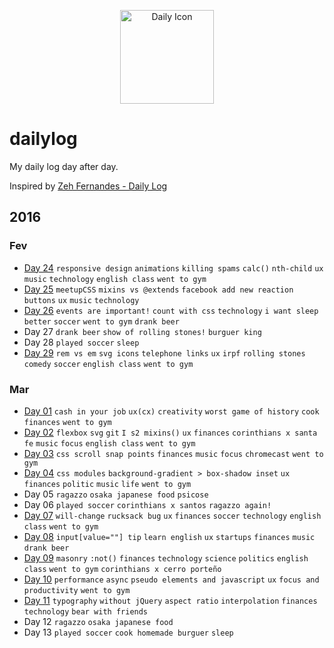 <p align="center">
  <img src="http://simpleicon.com/wp-content/uploads/Calendar-Time.png" alt="Daily Icon" width="150" />
</p>



# dailylog

My daily log day after day.

Inspired by [Zeh Fernandes - Daily Log](https://github.com/zehfernandes/dailylog/)

## 2016 

### Fev

- [Day 24](https://github.com/lfeh/dailylog/blob/master/log/02-24-2016.md) `responsive design` `animations` `killing spams` `calc()` `nth-child` `ux` `music` `technology` `english class` `went to gym`
- [Day 25](https://github.com/lfeh/dailylog/blob/master/log/02-25-2016.md) `meetupCSS` `mixins vs @extends` `facebook add new reaction buttons` `ux` `music` `technology` 
- [Day 26](https://github.com/LFeh/dailylog/blob/master/log/02-26-2016.md) `events are important!` `count with css` `technology` `i want sleep better` `soccer` `went to gym` `drank beer`
- Day 27 `drank beer` `show of rolling stones!` `burguer king`
- Day 28 `played soccer` `sleep` 
- [Day 29](https://github.com/LFeh/dailylog/blob/master/log/02-29-2016.md) `rem vs em` `svg icons` `telephone links` `ux` `irpf` `rolling stones` `comedy` `soccer`  `english class` `went to gym`
 
### Mar

- [Day 01](https://github.com/LFeh/dailylog/blob/master/log/03-01-2016.md) `cash in your job` `ux(cx)` `creativity` `worst game of history` `cook` `finances` `went to gym`
- [Day 02](https://github.com/LFeh/dailylog/blob/master/log/03-02-2016.md) `flexbox` `svg` `git` `I s2 mixins()` `ux` `finances` `corinthians x santa fe` `music` `focus` `english class` `went to gym`  
- [Day 03](https://github.com/LFeh/dailylog/blob/master/log/03-03-2016.md) `css scroll snap points` `finances` `music` `focus` `chromecast` `went to gym` 
- [Day 04](https://github.com/LFeh/dailylog/blob/master/log/03-03-2016.md) `css modules` `background-gradient > box-shadow inset` `ux` `finances` `politic` `music` `life` `went to gym` 
- Day 05 `ragazzo` `osaka japanese food` `psicose` 
- Day 06 `played soccer` `corinthians x santos` `ragazzo again!` 
- [Day 07](https://github.com/LFeh/dailylog/blob/master/log/03-07-2016.md) `will-change` `rucksack bug` `ux` `finances` `soccer` `technology` `english class` `went to gym`
- [Day 08](https://github.com/LFeh/dailylog/blob/master/log/03-08-2016.md) `input[value=""] tip` `learn english` `ux` `startups` `finances` `music` `drank beer`
- [Day 09](https://github.com/LFeh/dailylog/blob/master/log/03-09-2016.md) `masonry` `:not()` `finances` `technology` `science` `politics` `english class` `went to gym` `corinthians x cerro porteño`
- [Day 10](https://github.com/LFeh/dailylog/blob/master/log/03-10-2016.md) `performance` `async` `pseudo elements and javascript` `ux` `focus and productivity` `went to gym` 
- [Day 11](https://github.com/LFeh/dailylog/blob/master/log/03-11-2016.md) `typography` `without jQuery` `aspect ratio` `interpolation` `finances` `technology` `bear with friends`
- Day 12  `ragazzo` `osaka japanese food`  
- Day 13 `played soccer` `cook homemade burguer` `sleep`
